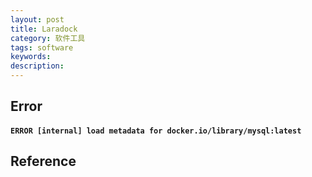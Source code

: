 ```yaml
---
layout: post
title: Laradock
category: 软件工具
tags: software
keywords: 
description: 
---
```


## Error

#### `ERROR [internal] load metadata for docker.io/library/mysql:latest`

## Reference

